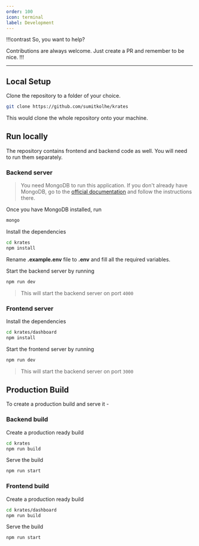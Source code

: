 ```yaml
---
order: 100
icon: terminal
label: Development
---
```


!!!contrast So, you want to help?

Contributions are always welcome. Just create a PR and remember to be nice.
!!!

---

## Local Setup

Clone the repository to a folder of your choice.

```bash
git clone https://github.com/sumitkolhe/krates
```

This would clone the whole repository onto your machine.

## Run locally

The repository contains frontend and backend code as well. You will need to run them separately.

### Backend server

> You need MongoDB to run this application. If you don't already have MongoDB, go to the [official documentation](https://docs.mongodb.com/manual/installation/) and follow the instructions there.

Once you have MongoDB installed, run

```bash
mongo
```

Install the dependencies

```bash #
cd krates
npm install
```

Rename **.example.env** file to **.env** and fill all the required variables.

Start the backend server by running

```bash
npm run dev
```

> This will start the backend server on port `4000`

### Frontend server

Install the dependencies

```bash #
cd krates/dashboard
npm install
```

Start the frontend server by running

```bash
npm run dev
```

> This will start the backend server on port `3000`

## Production Build

To create a production build and serve it -

### Backend build

Create a production ready build

```bash
cd krates
npm run build
```

Serve the build

```bash
npm run start
```

### Frontend build

Create a production ready build

```bash
cd krates/dashboard
npm run build
```

Serve the build

```bash
npm run start
```
